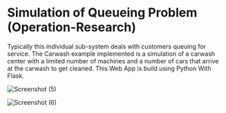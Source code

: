 # Simulation of Queueing Problem (Operation-Research)

Typically this individual sub-system deals with customers queuing for service. The Carwash example implemented is a simulation of a carwash center with a limited number of machines and a number of cars that arrive at the carwash to get cleaned. This Web App is build using Python With Flask.

![Screenshot (5)](https://user-images.githubusercontent.com/60981198/98044897-a2592b80-1e4d-11eb-8395-b951056fdf04.png)

![Screenshot (6)](https://user-images.githubusercontent.com/60981198/98044909-ab49fd00-1e4d-11eb-9566-9bea0e4e930b.png)

